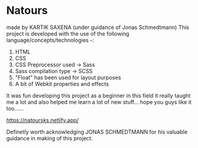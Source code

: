 # Natours
made by KARTIK SAXENA (under guidance of Jonas Schmedtmann)
This project is developed with the use of the following language/concepts/technologies -:
1) HTML
2) CSS
3) CSS Preprocessor used -> Sass 
4) Sass compilation type -> SCSS
5) "Float" has been used for layout purposes
6) A bit of Webkit properties and effects

It was fun developing this project as a beginner in this field it really taught me a lot and also helped me learn a lot of new stuff...
hope you guys like it too......

https://natoursks.netlify.app/




Definetly worth acknowledging JONAS SCHMEDTMANN for his valuable guidance in making of this project. 
